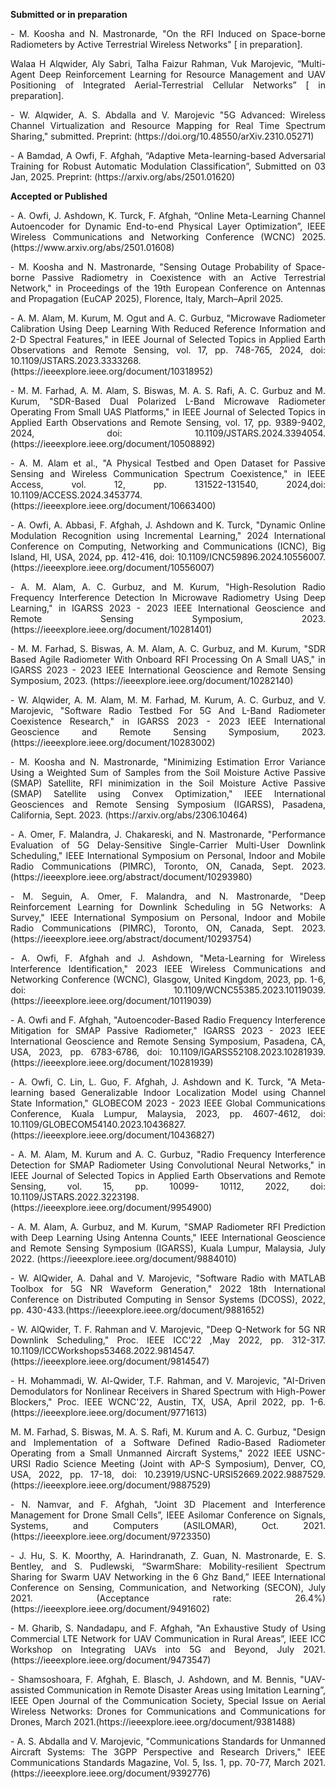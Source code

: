 **Submitted or in preparation**
<p align="justify"> 
- M. Koosha and N. Mastronarde, "On the RFI Induced on Space-borne Radiometers by Active Terrestrial Wireless Networks" [ in preparation].
</p>
<p align="justify"> 
Walaa H Alqwider, Aly Sabri, Talha Faizur Rahman, Vuk Marojevic, “Multi-Agent Deep Reinforcement Learning for Resource Management and UAV Positioning of Integrated Aerial-Terrestrial Cellular Networks” [ in preparation].
</p>
<p align="justify"> 
- W. Alqwider, A. S. Abdalla and V. Marojevic "5G Advanced: Wireless Channel Virtualization and Resource Mapping for Real Time Spectrum Sharing," submitted. Preprint: (https://doi.org/10.48550/arXiv.2310.05271)
 </p>
<p align="justify"> 
- A Bamdad, A Owfi, F. Afghah, “Adaptive Meta-learning-based Adversarial Training for Robust Automatic Modulation Classification”,  Submitted on 03 Jan, 2025. Preprint: (https://arxiv.org/abs/2501.01620)
</p>

**Accepted or Published**
<p align="justify"> 
- A. Owfi, J. Ashdown, K. Turck, F. Afghah, “Online Meta-Learning Channel Autoencoder for Dynamic End-to-end Physical Layer Optimization”, IEEE Wireless Communications and Networking Conference (WCNC) 2025. (https://www.arxiv.org/abs/2501.01608)
 </p>
<p align="justify"> 
- M. Koosha and N. Mastronarde, "Sensing Outage Probability of Space-borne Passive Radiometry in Coexistence with an Active Terrestrial Network," in Proceedings of  the  19th European Conference on Antennas and Propagation (EuCAP 2025), Florence, Italy, March–April 2025.
 </p>
<p align="justify">
- A. M. Alam, M. Kurum, M. Ogut and A. C. Gurbuz, "Microwave Radiometer Calibration Using Deep Learning With Reduced Reference Information and 2-D Spectral Features," in IEEE Journal of Selected Topics in Applied Earth Observations and Remote Sensing, vol. 17, pp. 748-765, 2024, doi: 10.1109/JSTARS.2023.3333268. (https://ieeexplore.ieee.org/document/10318952)
</p>
<p align="justify"> 
- M. M. Farhad, A. M. Alam, S. Biswas, M. A. S. Rafi, A. C. Gurbuz and M. Kurum, "SDR-Based Dual Polarized L-Band Microwave Radiometer Operating From Small UAS Platforms," in IEEE Journal of Selected Topics in Applied Earth Observations and Remote Sensing, vol. 17, pp. 9389-9402, 2024, doi: 10.1109/JSTARS.2024.3394054. (https://ieeexplore.ieee.org/document/10508892) 
</p>
<p align="justify"> 
- A. M. Alam et al., "A Physical Testbed and Open Dataset for Passive Sensing and Wireless Communication Spectrum Coexistence," in IEEE Access, vol. 12, pp. 131522-131540, 2024,doi: 10.1109/ACCESS.2024.3453774.(https://ieeexplore.ieee.org/document/10663400)
</p>
<p align="justify"> 
- A. Owfi, A. Abbasi, F. Afghah, J. Ashdown and K. Turck, "Dynamic Online Modulation Recognition using Incremental Learning," 2024 International Conference on Computing, Networking and Communications (ICNC), Big Island, HI, USA, 2024, pp. 412-416, doi: 10.1109/ICNC59896.2024.10556007. (https://ieeexplore.ieee.org/document/10556007)
 </p>
<p align="justify"> 
- A. M. Alam, A. C. Gurbuz, and M. Kurum, "High-Resolution Radio Frequency Interference Detection In Microwave Radiometry Using Deep Learning," in IGARSS 2023 - 2023 IEEE International Geoscience and Remote Sensing Symposium, 2023.(https://ieeexplore.ieee.org/document/10281401) 
</p>
<p align="justify"> 
- M. M. Farhad, S. Biswas, A. M. Alam, A. C. Gurbuz, and M. Kurum, "SDR Based Agile Radiometer With Onboard RFI Processing On  A Small UAS," in IGARSS 2023 - 2023 IEEE International Geoscience and Remote Sensing Symposium, 2023. (https://ieeexplore.ieee.org/document/10282140) 
</p>
<p align="justify"> 
- W. Alqwider, A. M. Alam, M. M. Farhad, M. Kurum, A. C. Gurbuz, and V. Marojevic, "Software Radio Testbed For 5G And L-Band Radiometer Coexistence Research," in IGARSS 2023 - 2023 IEEE International Geoscience and Remote Sensing Symposium, 2023. (https://ieeexplore.ieee.org/document/10283002)
</p>
<p align="justify"> 
- M. Koosha and N. Mastronarde, "Minimizing Estimation Error Variance Using a Weighted Sum of Samples from the Soil Moisture Active Passive (SMAP) Satellite, RFI minimization in the Soil Moisture Active Passive (SMAP) Satellite using Convex Optimization," IEEE International Geosciences and Remote Sensing Symposium (IGARSS), Pasadena, California, Sept. 2023. (https://arxiv.org/abs/2306.10464) 
</p>
<p align="justify"> 
- A. Omer, F. Malandra, J. Chakareski, and N. Mastronarde, "Performance Evaluation of 5G Delay-Sensitive Single-Carrier Multi-User Downlink Scheduling,"  IEEE  International Symposium on Personal, Indoor and Mobile Radio Communications (PIMRC), Toronto, ON, Canada, Sept. 2023.(https://ieeexplore.ieee.org/abstract/document/10293980)
</p>
<p align="justify"> 
- M. Seguin, A. Omer, F. Malandra, and N. Mastronarde, "Deep Reinforcement Learning for Downlink Scheduling in 5G Networks: A Survey," IEEE  International Symposium on Personal, Indoor and Mobile Radio Communications (PIMRC), Toronto, ON, Canada, 
 Sept. 2023. (https://ieeexplore.ieee.org/abstract/document/10293754) 
</p>
<p align="justify"> 
- A. Owfi, F. Afghah and J. Ashdown, "Meta-Learning for Wireless Interference Identification," 2023 IEEE Wireless Communications and Networking Conference (WCNC), Glasgow, United Kingdom, 2023, pp. 1-6, doi: 10.1109/WCNC55385.2023.10119039. (https://ieeexplore.ieee.org/document/10119039)
</p>
<p align="justify"> 
- A. Owfi and F. Afghah, "Autoencoder-Based Radio Frequency Interference Mitigation for SMAP Passive Radiometer," IGARSS 2023 - 2023 IEEE International Geoscience and Remote Sensing Symposium, Pasadena, CA, USA, 2023, pp. 6783-6786, doi: 10.1109/IGARSS52108.2023.10281939. (https://ieeexplore.ieee.org/document/10281939)
</p>
<p align="justify"> 
- A. Owfi, C. Lin, L. Guo, F. Afghah, J. Ashdown and K. Turck, "A Meta-learning based Generalizable Indoor Localization Model using Channel State Information," GLOBECOM 2023 - 2023 IEEE Global Communications Conference, Kuala Lumpur, Malaysia, 2023, pp. 4607-4612, doi: 10.1109/GLOBECOM54140.2023.10436827. (https://ieeexplore.ieee.org/document/10436827)
 </p>
<p align="justify"> 
- A. M. Alam, M. Kurum and A. C. Gurbuz, "Radio Frequency Interference Detection for SMAP Radiometer Using Convolutional Neural Networks," in IEEE Journal of Selected Topics in Applied Earth Observations and Remote Sensing, vol. 15, pp. 10099- 10112, 2022, doi: 10.1109/JSTARS.2022.3223198. (https://ieeexplore.ieee.org/document/9954900)
</p>
<p align="justify"> 
- A. M. Alam, A. Gurbuz, and M. Kurum, "SMAP Radiometer RFI Prediction with Deep Learning Using Antenna Counts," IEEE International Geoscience and Remote Sensing Symposium (IGARSS), Kuala Lumpur, Malaysia, July 2022. (https://ieeexplore.ieee.org/document/9884010)
</p>
<p align="justify"> 
- W. AlQwider, A. Dahal and V. Marojevic, "Software Radio with MATLAB Toolbox for 5G NR Waveform Generation," 2022 18th International Conference on Distributed Computing in Sensor Systems (DCOSS), 2022, pp. 430-433.(https://ieeexplore.ieee.org/document/9881652) 
</p>
<p align="justify"> 
- W. AlQwider, T. F. Rahman and V. Marojevic, "Deep Q-Network for 5G NR Downlink Scheduling," Proc. IEEE ICC'22 ,May 2022, pp. 312-317. 10.1109/ICCWorkshops53468.2022.9814547. (https://ieeexplore.ieee.org/document/9814547)
</p>
<p align="justify"> 
- H. Mohammadi, W. Al-Qwider, T.F. Rahman, and V. Marojevic, "AI-Driven Demodulators for Nonlinear Receivers in Shared Spectrum with High-Power Blockers," Proc. IEEE WCNC'22, Austin, TX, USA, April 2022, pp. 1-6.(https://ieeexplore.ieee.org/document/9771613) 
</p>
<p align="justify"> 
M. M. Farhad, S. Biswas, M. A. S. Rafi, M. Kurum and A. C. Gurbuz, "Design and Implementation of a Software Defined Radio-Based Radiometer Operating from a Small Unmanned Aircraft Systems," 2022 IEEE USNC-URSI Radio Science Meeting (Joint with AP-S Symposium), Denver, CO, USA, 2022, pp. 17-18, doi: 10.23919/USNC-URSI52669.2022.9887529. (https://ieeexplore.ieee.org/document/9887529)
</p>
<p align="justify"> 
- N. Namvar, and F. Afghah,  "Joint 3D Placement and Interference Management for Drone Small Cells”, IEEE Asilomar Conference on Signals, Systems, and Computers (ASILOMAR), Oct. 2021.(https://ieeexplore.ieee.org/document/9723350) 
</p>
<p align="justify"> 
- J. Hu, S. K. Moorthy, A. Harindranath, Z. Guan, N. Mastronarde, E. S. Bentley, and S. Pudlewski, “SwarmShare: Mobility-resilient Spectrum Sharing for Swarm UAV Networking in the 6 Ghz Band,” IEEE International Conference on Sensing, Communication, and Networking (SECON), July 2021. (Acceptance rate: 26.4%) (https://ieeexplore.ieee.org/document/9491602)
</p>
<p align="justify"> 
- M. Gharib, S. Nandadapu, and F. Afghah, "An Exhaustive Study of Using Commercial LTE Network for UAV Communication in Rural Areas”, IEEE ICC Workshop on Integrating UAVs into 5G and Beyond, July 2021.(https://ieeexplore.ieee.org/document/9473547)
</p>
<p align="justify"> 
- Shamsoshoara, F. Afghah, E. Blasch, J. Ashdown, and M. Bennis, "UAV-assisted Communication in Remote Disaster Areas using  Imitation Learning”, IEEE Open Journal of the Communication Society, Special Issue on Aerial Wireless Networks: Drones for 
 Communications and Communications for Drones, March 2021.(https://ieeexplore.ieee.org/document/9381488)
</p>
<p align="justify"> 
- A. S. Abdalla and V. Marojevic, "Communications Standards for Unmanned Aircraft Systems: The 3GPP Perspective and Research Drivers," IEEE Communications Standards Magazine, Vol. 5, Iss. 1, pp. 70-77, March 2021. (https://ieeexplore.ieee.org/document/9392776)
</p>
